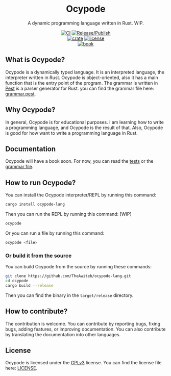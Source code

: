 <div align="center">

# Ocypode

A dynamic programming language written in Rust. WIP.

[![CI](https://github.com/TheAwiteb/ocypode-lang/actions/workflows/ci.yml/badge.svg)](https://github.com/TheAwiteb/ocypode-lang/actions/workflows/ci.yml)
[![Release/Publish](https://github.com/TheAwiteb/ocypode-lang/actions/workflows/release.yml/badge.svg)](https://github.com/TheAwiteb/ocypode-lang/actions/workflows/release.yml)<br>
[![crate](https://img.shields.io/crates/v/ocypode-lang)](https://crates.io/crates/ocypode-lang)
[![license](https://img.shields.io/github/license/TheAwiteb/ocypode-lang)](github.com/TheAwiteb/ocypode-lang/blob/master/LICENSE)<br>
[![book](https://img.shields.io/badge/book-ocypode--lang-blue)](https://theawiteb.github.io/ocypode-lang/)

</div>

## What is Ocypode?
Ocypode is a dynamically typed language. It is an interpreted language, the interpreter written in Rust. Ocypode is object-oriented, also it has a main function that is the entry point of the program. The grammar is written in [Pest](https://pest.rs/) is a parser generator for Rust. you can find the grammar file here: [grammar.pest](https://github.com/TheAwiteb/ocypode-lang/blob/master/grammar.pest).

## Why Ocypode?
In general, Ocypode is for educational purposes. I am learning how to write a programming language, and Ocypode is the result of that. Also, Ocypode is good for how want to write a programming language in Rust.

## Documentation
Ocypode will have a book soon. For now, you can read the [tests](https://github.com/TheAwiteb/ocypode-lang/blob/master/tests) or the [grammar file](https://github.com/TheAwiteb/ocypode-lang/blob/master/grammar.pest).

## How to run Ocypode?
You can install the Ocypode interpreter/REPL by running this command:
```bash
cargo install ocypode-lang
```
Then you can run the REPL by running this command: [WIP]
```bash
ocypode
```
Or you can run a file by running this command:
```bash
ocypode <file>
```
### Or build it from the source
You can build Ocypode from the source by running these commands:
```bash
git clone https://github.com/TheAwiteb/ocypode-lang.git
cd ocypode
cargo build --release
```
Then you can find the binary in the `target/release` directory.

## How to contribute?
The contribution is welcome. You can contribute by reporting bugs, fixing bugs, adding features, or improving documentation. You can also contribute by translating the documentation into other languages.

## License
Ocypode is licensed under the [GPLv3](https://www.gnu.org/licenses/gpl-3.0.en.html) license. You can find the license file here: [LICENSE](https://github.com/TheAwiteb/ocypode-lang/blob/master/LICENSE).